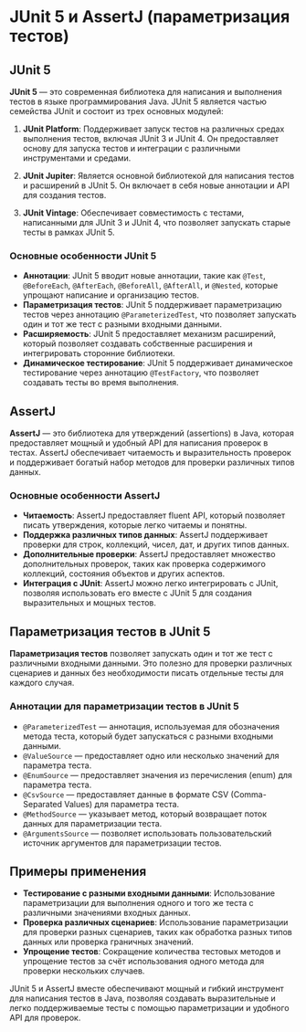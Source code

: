 # JUnit 5 и AssertJ (параметризация тестов)

## JUnit 5

**JUnit 5** — это современная библиотека для написания и выполнения тестов в языке программирования Java. JUnit 5 является частью семейства JUnit и состоит из трех основных модулей:

1. **JUnit Platform**: Поддерживает запуск тестов на различных средах выполнения тестов, включая JUnit 3 и JUnit 4. Он предоставляет основу для запуска тестов и интеграции с различными инструментами и средами.

2. **JUnit Jupiter**: Является основной библиотекой для написания тестов и расширений в JUnit 5. Он включает в себя новые аннотации и API для создания тестов.

3. **JUnit Vintage**: Обеспечивает совместимость с тестами, написанными для JUnit 3 и JUnit 4, что позволяет запускать старые тесты в рамках JUnit 5.

### Основные особенности JUnit 5

- **Аннотации**: JUnit 5 вводит новые аннотации, такие как `@Test`, `@BeforeEach`, `@AfterEach`, `@BeforeAll`, `@AfterAll`, и `@Nested`, которые упрощают написание и организацию тестов.
- **Параметризация тестов**: JUnit 5 поддерживает параметризацию тестов через аннотацию `@ParameterizedTest`, что позволяет запускать один и тот же тест с разными входными данными.
- **Расширяемость**: JUnit 5 предоставляет механизм расширений, который позволяет создавать собственные расширения и интегрировать сторонние библиотеки.
- **Динамическое тестирование**: JUnit 5 поддерживает динамическое тестирование через аннотацию `@TestFactory`, что позволяет создавать тесты во время выполнения.

## AssertJ

**AssertJ** — это библиотека для утверждений (assertions) в Java, которая предоставляет мощный и удобный API для написания проверок в тестах. AssertJ обеспечивает читаемость и выразительность проверок и поддерживает богатый набор методов для проверки различных типов данных.

### Основные особенности AssertJ

- **Читаемость**: AssertJ предоставляет fluent API, который позволяет писать утверждения, которые легко читаемы и понятны.
- **Поддержка различных типов данных**: AssertJ поддерживает проверки для строк, коллекций, чисел, дат, и других типов данных.
- **Дополнительные проверки**: AssertJ предоставляет множество дополнительных проверок, таких как проверка содержимого коллекций, состояния объектов и других аспектов.
- **Интеграция с JUnit**: AssertJ можно легко интегрировать с JUnit, позволяя использовать его вместе с JUnit 5 для создания выразительных и мощных тестов.

## Параметризация тестов в JUnit 5

**Параметризация тестов** позволяет запускать один и тот же тест с различными входными данными. Это полезно для проверки различных сценариев и данных без необходимости писать отдельные тесты для каждого случая.

### Аннотации для параметризации тестов в JUnit 5

- `@ParameterizedTest` — аннотация, используемая для обозначения метода теста, который будет запускаться с разными входными данными.
- `@ValueSource` — предоставляет одно или несколько значений для параметра теста.
- `@EnumSource` — предоставляет значения из перечисления (enum) для параметра теста.
- `@CsvSource` — предоставляет данные в формате CSV (Comma-Separated Values) для параметра теста.
- `@MethodSource` — указывает метод, который возвращает поток данных для параметризации теста.
- `@ArgumentsSource` — позволяет использовать пользовательский источник аргументов для параметризации тестов.

## Примеры применения

- **Тестирование с разными входными данными**: Использование параметризации для выполнения одного и того же теста с различными значениями входных данных.
- **Проверка различных сценариев**: Использование параметризации для проверки разных сценариев, таких как обработка разных типов данных или проверка граничных значений.
- **Упрощение тестов**: Сокращение количества тестовых методов и упрощение тестов за счёт использования одного метода для проверки нескольких случаев.

JUnit 5 и AssertJ вместе обеспечивают мощный и гибкий инструмент для написания тестов в Java, позволяя создавать выразительные и легко поддерживаемые тесты с помощью параметризации и удобного API для проверок.
